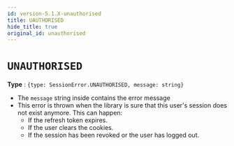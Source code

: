 ```yaml
---
id: version-5.1.X-unauthorised
title: UAUTHORISED
hide_title: true
original_id: unauthorised
---
```


# ``UNAUTHORISED``
**Type** : ``{type: SessionError.UNAUTHORISED, message: string}``
- The ``message`` string inside contains the error message
- This error is thrown when the library is sure that this user's session does not exist anymore. This can happen:
  - If the refresh token expires.
  - If the user clears the cookies.
  - If the session has been revoked or the user has logged out.
